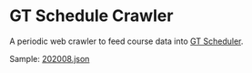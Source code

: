 # GT Schedule Crawler

A periodic web crawler to feed course data into [GT Scheduler](https://bitsofgood.org/scheduler).

Sample: [202008.json](https://gtbitsofgood.github.io/gt-schedule-crawler/202008.json)
